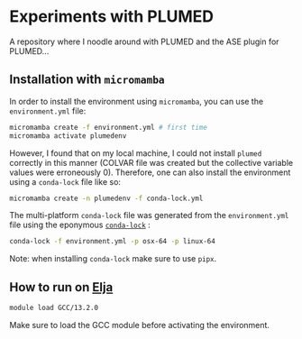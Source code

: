 # Experiments with PLUMED 

A repository where I noodle around with PLUMED and the ASE plugin for PLUMED...

## Installation with `micromamba`

In order to install the environment using `micromamba`, you can use the `environment.yml` file: 

```bash
micromamba create -f environment.yml # first time
micromamba activate plumedenv
```
However, I found that on my local machine, I could not install `plumed` correctly in this manner (COLVAR file was created but the collective variable values were erroneously 0). Therefore, one can also install the environment using a `conda-lock` file like so:

```bash
micromamba create -n plumedenv -f conda-lock.yml
```

The multi-platform `conda-lock` file was generated from the `environment.yml` file using the eponymous [`conda-lock`](https://github.com/conda/conda-lock) :

```bash
conda-lock -f environment.yml -p osx-64 -p linux-64
```
Note: when installing `conda-lock` make sure to use `pipx`. 

## How to run on [Elja](https://irhpcwiki.hi.is/docs/intro/)

```bash
module load GCC/13.2.0
```
Make sure to load the GCC module before activating the environment. 